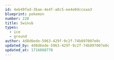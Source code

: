 ```yaml
---
id: 4eb49fad-3bae-4e4f-a8c5-ee4e0dcceaa3
blueprint: pokemon
number: 220
title: Swinub
types:
  - ice
  - ground
author: 4d8d6ede-5963-429f-9c2f-74b897007e0c
updated_by: 4d8d6ede-5963-429f-9c2f-74b897007e0c
updated_at: 1716088778
---
```

